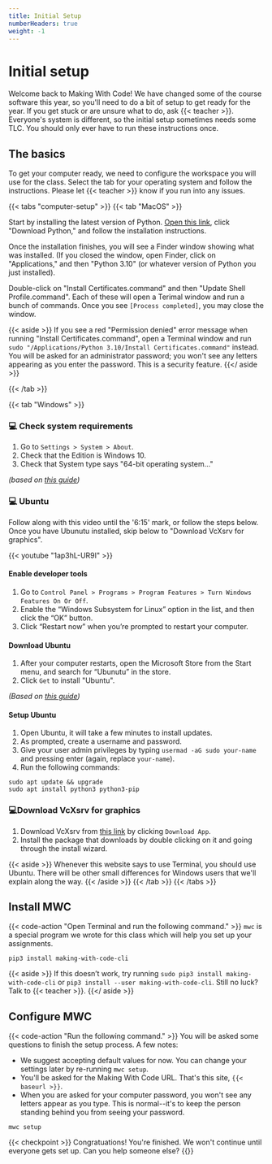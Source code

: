 ```yaml
---
title: Initial Setup
numberHeaders: true
weight: -1
---
```


# Initial setup

Welcome back to Making With Code! We have changed some of the course software this year, 
so you'll need to do a bit of setup to get ready for the year. 
If you get stuck or are unsure what to do, ask {{< teacher >}}. Everyone's system is 
different, so the initial setup sometimes needs some TLC. 
You should only ever have to run these instructions once. 

## The basics
To get your computer ready, we need to configure the workspace you will use for the class. Select the tab for your operating system and follow the instructions. Please let {{< teacher >}} know if you run into any issues. 


{{< tabs "computer-setup" >}}
{{< tab "MacOS" >}}

Start by installing the latest version of Python. [Open this link](https://www.python.org/downloads/), 
click "Download Python," and follow the installation instructions.

Once the installation finishes, you will see a Finder window showing what was installed. 
(If you closed the window, open Finder, click on "Applications," and then "Python 3.10" (or whatever
version of Python you just installed).

Double-click on "Install Certificates.command" and then 
"Update Shell Profile.command". Each of these will open a Terimal window and run a bunch of commands. 
Once you see `[Process completed]`, you may close the window.

{{< aside >}}
If you see a red "Permission denied" error message when running "Install Certificates.command", open a 
Terminal window and run `sudo "/Applications/Python 3.10/Install Certificates.command"` instead. You will be asked 
for an administrator password; you won't see any letters appearing as you enter the password. This is a security feature.
{{</ aside >}}

{{< /tab >}}

{{< tab "Windows" >}}
### 💻 Check system requirements 

1. Go to `Settings > System > About`.
1. Check that the Edition is Windows 10.
1. Check that System type says "64-bit operating system..."

*(based on [this guide](https://www.howtogeek.com/228042/how-to-switch-from-32-bit-windows-10-to-64-bit-windows-10/))*

### 💻 Ubuntu 
Follow along with this video until the '6:15' mark, or follow the steps below. Once you have Ubunutu installed, skip below to "Download VcXsrv for graphics". 

{{< youtube "1ap3hL-UR9I" >}}

#### Enable developer tools
1. Go to `Control Panel > Programs > Program Features > Turn Windows Features On Or Off`.
1. Enable the “Windows Subsystem for Linux” option in the list, and then click the “OK” button.
1. Click “Restart now” when you’re prompted to restart your computer.

#### Download Ubuntu
1. After your computer restarts, open the Microsoft Store from the Start menu, and search for
“Ubunutu” in the store. 
1. Click `Get` to install "Ubuntu".

*(Based on [this guide](https://www.howtogeek.com/249966/how-to-install-and-use-the-linux-bash-shell-on-windows-10/))*

#### Setup Ubuntu
1. Open Ubuntu, it will take a few minutes to install updates.
1. As prompted, create a username and password.
1. Give your user admin privileges by typing `usermad -aG sudo your-name` and pressing enter
   (again, replace `your-name`).
1. Run the following commands:

```shell
sudo apt update && upgrade
sudo apt install python3 python3-pip
```

### 💻Download VcXsrv for graphics
1. Download VcXsrv from [this link](https://www.onworks.net/software/windows/app-vcxsrv-windows-x-server) by clicking `Download App`. 
1. Install the package that downloads by double clicking on it and going through the install wizard.

{{< aside >}}
Whenever this website says to use Terminal, you should use Ubuntu. There will be other small differences
for Windows users that we'll explain along the way.
{{< /aside >}}
{{< /tab >}}
{{< /tabs >}}

## Install MWC

{{< code-action "Open Terminal and run the following command." >}}
`mwc` is a special program we wrote for this class which will help you set up your assignments.

```shell
pip3 install making-with-code-cli
```
{{< aside >}}
If this doesn’t work, try running `sudo pip3 install making-with-code-cli` or `pip3 install --user making-with-code-cli`. Still no luck? Talk to {{< teacher >}}. 
{{</ aside >}}

## Configure MWC

{{< code-action "Run the following command." >}}
You will be asked some questions to finish the setup process. A few notes:
- We suggest accepting default values for now. You can change your settings later by re-running 
  `mwc setup`.
- You'll be asked for the Making With Code URL. That's this site, `{{< baseurl >}}`.
- When you are asked for your computer password, you won't see any letters appear as you type. 
  This is normal--it's to keep the person standing behind you from seeing your password.

```shell
mwc setup
```

{{< checkpoint >}}
Congratuations! You're finished. We won't continue until everyone gets set up. Can you help 
someone else?
{{</checkpoint >}}
